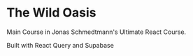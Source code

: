 # The Wild Oasis

Main Course in Jonas Schmedtmann's Ultimate React Course.

Built with React Query and Supabase
